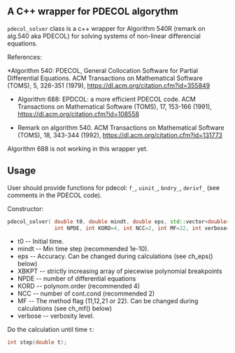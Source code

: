 ## A C++ wrapper for PDECOL algorythm

`pdecol_solver` class is a c++ wrapper for Algorithm 540R (remark on
alg.540 aka PDECOL) for solving systems of non-linear differencial equations.

References:

*Algorithm 540: PDECOL, General Collocation Software for Partial Differential Equations.
ACM Transactions on Mathematical Software (TOMS), 5, 326-351 (1979),
https://dl.acm.org/citation.cfm?id=355849

* Algorithm 688: EPDCOL: a more efficient PDECOL code.
ACM Transactions on Mathematical Software (TOMS), 17, 153-166 (1991),
https://dl.acm.org/citation.cfm?id=108558

* Remark on algorithm 540.
ACM Transactions on Mathematical Software (TOMS), 18, 343-344 (1992),
https://dl.acm.org/citation.cfm?id=131773

Algorithm 688 is not working in this wrapper yet.

## Usage

User should provide functions for pdecol: `f_`, `uinit_`, `bndry_`, `derivf_`
(see comments in the PDECOL code).

Constructor:
```c++
pdecol_solver( double t0, double mindt, double eps, std::vector<double> & XBKPT,
               int NPDE, int KORD=4, int NCC=2, int MF=22, int verbose=1

```
* t0    -- Initial time.
* mindt -- Min time step (recommended 1e-10).
* eps   -- Accuracy. Can be changed during calculations (see ch_eps() below)
* XBKPT -- strictly increasing array of piecewise polynomial breakpoints
* NPDE  -- number of differential equations
* KORD  -- polynom.order (recommended 4)
* NCC   -- number of cont.cond (recommended 2)
* MF    -- The method flag (11,12,21 or 22). Can be changed during calculations (see ch_mf() below)
* verbose -- verbosity level.


Do the calculation until time `t`:
```c++
int step(double t);
```


